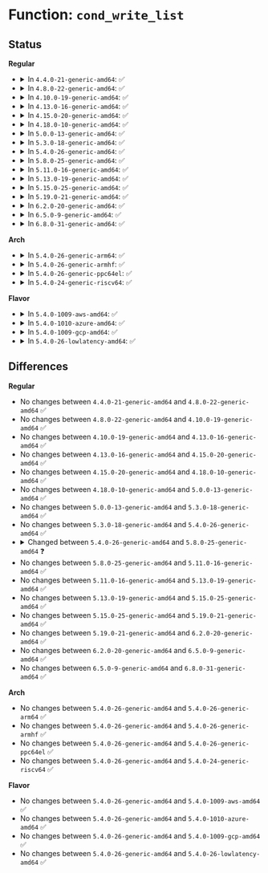 # Function: <code>cond_write_list</code>

## Status
<b>Regular</b>
<ul>
<li>
<details>
<summary>In <code>4.4.0-21-generic-amd64</code>: ✅</summary>

```c
int cond_write_list(struct policydb * p, struct cond_node * list, void * fp)
```

```json
{
  "name": "cond_write_list",
  "collision_type": "Unique Global",
  "inline_type": "No",
  "funcs": [
    {
      "addr": 18446744071582365040,
      "name": "cond_write_list",
      "external": true,
      "loc": "security/selinux/ss/conditional.c:593",
      "file": "security/selinux/ss/conditional.c",
      "inline": "seen, unknown",
      "caller_inline": [],
      "caller_func": [
        "security/selinux/ss/policydb.c:policydb_write"
      ]
    }
  ],
  "symbols": [
    {
      "addr": 18446744071582365040,
      "name": "cond_write_list",
      "section": ".text",
      "bind": "STB_GLOBAL",
      "size": 331
    }
  ]
}
```
</details>
</li>
<li>
<details>
<summary>In <code>4.8.0-22-generic-amd64</code>: ✅</summary>

```c
int cond_write_list(struct policydb * p, struct cond_node * list, void * fp)
```

```json
{
  "name": "cond_write_list",
  "collision_type": "Unique Global",
  "inline_type": "No",
  "funcs": [
    {
      "addr": 18446744071582586144,
      "name": "cond_write_list",
      "external": true,
      "loc": "security/selinux/ss/conditional.c:593",
      "file": "security/selinux/ss/conditional.c",
      "inline": "seen, unknown",
      "caller_inline": [],
      "caller_func": [
        "security/selinux/ss/policydb.c:policydb_write"
      ]
    }
  ],
  "symbols": [
    {
      "addr": 18446744071582586144,
      "name": "cond_write_list",
      "section": ".text",
      "bind": "STB_GLOBAL",
      "size": 332
    }
  ]
}
```
</details>
</li>
<li>
<details>
<summary>In <code>4.10.0-19-generic-amd64</code>: ✅</summary>

```c
int cond_write_list(struct policydb * p, struct cond_node * list, void * fp)
```

```json
{
  "name": "cond_write_list",
  "collision_type": "Unique Global",
  "inline_type": "No",
  "funcs": [
    {
      "addr": 18446744071582679376,
      "name": "cond_write_list",
      "external": true,
      "loc": "security/selinux/ss/conditional.c:595",
      "file": "security/selinux/ss/conditional.c",
      "inline": "seen, unknown",
      "caller_inline": [],
      "caller_func": [
        "security/selinux/ss/policydb.c:policydb_write"
      ]
    }
  ],
  "symbols": [
    {
      "addr": 18446744071582679376,
      "name": "cond_write_list",
      "section": ".text",
      "bind": "STB_GLOBAL",
      "size": 332
    }
  ]
}
```
</details>
</li>
<li>
<details>
<summary>In <code>4.13.0-16-generic-amd64</code>: ✅</summary>

```c
int cond_write_list(struct policydb * p, struct cond_node * list, void * fp)
```

```json
{
  "name": "cond_write_list",
  "collision_type": "Unique Global",
  "inline_type": "No",
  "funcs": [
    {
      "addr": 18446744071582771984,
      "name": "cond_write_list",
      "external": true,
      "loc": "security/selinux/ss/conditional.c:596",
      "file": "security/selinux/ss/conditional.c",
      "inline": "seen, unknown",
      "caller_inline": [],
      "caller_func": [
        "security/selinux/ss/policydb.c:policydb_write"
      ]
    }
  ],
  "symbols": [
    {
      "addr": 18446744071582771984,
      "name": "cond_write_list",
      "section": ".text",
      "bind": "STB_GLOBAL",
      "size": 329
    }
  ]
}
```
</details>
</li>
<li>
<details>
<summary>In <code>4.15.0-20-generic-amd64</code>: ✅</summary>

```c
int cond_write_list(struct policydb * p, struct cond_node * list, void * fp)
```

```json
{
  "name": "cond_write_list",
  "collision_type": "Unique Global",
  "inline_type": "No",
  "funcs": [
    {
      "addr": 18446744071582928048,
      "name": "cond_write_list",
      "external": true,
      "loc": "security/selinux/ss/conditional.c:595",
      "file": "security/selinux/ss/conditional.c",
      "inline": "seen, unknown",
      "caller_inline": [],
      "caller_func": [
        "security/selinux/ss/policydb.c:policydb_write"
      ]
    }
  ],
  "symbols": [
    {
      "addr": 18446744071582928048,
      "name": "cond_write_list",
      "section": ".text",
      "bind": "STB_GLOBAL",
      "size": 329
    }
  ]
}
```
</details>
</li>
<li>
<details>
<summary>In <code>4.18.0-10-generic-amd64</code>: ✅</summary>

```c
int cond_write_list(struct policydb * p, struct cond_node * list, void * fp)
```

```json
{
  "name": "cond_write_list",
  "collision_type": "Unique Global",
  "inline_type": "No",
  "funcs": [
    {
      "addr": 18446744071583127872,
      "name": "cond_write_list",
      "external": true,
      "loc": "security/selinux/ss/conditional.c:595",
      "file": "security/selinux/ss/conditional.c",
      "inline": "seen, unknown",
      "caller_inline": [],
      "caller_func": [
        "security/selinux/ss/policydb.c:policydb_write"
      ]
    }
  ],
  "symbols": [
    {
      "addr": 18446744071583127872,
      "name": "cond_write_list",
      "section": ".text",
      "bind": "STB_GLOBAL",
      "size": 292
    }
  ]
}
```
</details>
</li>
<li>
<details>
<summary>In <code>5.0.0-13-generic-amd64</code>: ✅</summary>

```c
int cond_write_list(struct policydb * p, struct cond_node * list, void * fp)
```

```json
{
  "name": "cond_write_list",
  "collision_type": "Unique Global",
  "inline_type": "No",
  "funcs": [
    {
      "addr": 18446744071583244032,
      "name": "cond_write_list",
      "external": true,
      "loc": "security/selinux/ss/conditional.c:595",
      "file": "security/selinux/ss/conditional.c",
      "inline": "seen, unknown",
      "caller_inline": [],
      "caller_func": [
        "security/selinux/ss/policydb.c:policydb_write"
      ]
    }
  ],
  "symbols": [
    {
      "addr": 18446744071583244032,
      "name": "cond_write_list",
      "section": ".text",
      "bind": "STB_GLOBAL",
      "size": 292
    }
  ]
}
```
</details>
</li>
<li>
<details>
<summary>In <code>5.3.0-18-generic-amd64</code>: ✅</summary>

```c
int cond_write_list(struct policydb * p, struct cond_node * list, void * fp)
```

```json
{
  "name": "cond_write_list",
  "collision_type": "Unique Global",
  "inline_type": "No",
  "funcs": [
    {
      "addr": 18446744071583430960,
      "name": "cond_write_list",
      "external": true,
      "loc": "security/selinux/ss/conditional.c:589",
      "file": "security/selinux/ss/conditional.c",
      "inline": "seen, unknown",
      "caller_inline": [],
      "caller_func": [
        "security/selinux/ss/policydb.c:policydb_write"
      ]
    }
  ],
  "symbols": [
    {
      "addr": 18446744071583430960,
      "name": "cond_write_list",
      "section": ".text",
      "bind": "STB_GLOBAL",
      "size": 297
    }
  ]
}
```
</details>
</li>
<li>
<details>
<summary>In <code>5.4.0-26-generic-amd64</code>: ✅</summary>

```c
int cond_write_list(struct policydb * p, struct cond_node * list, void * fp)
```

```json
{
  "name": "cond_write_list",
  "collision_type": "Unique Global",
  "inline_type": "No",
  "funcs": [
    {
      "addr": 18446744071583536864,
      "name": "cond_write_list",
      "external": true,
      "loc": "security/selinux/ss/conditional.c:589",
      "file": "security/selinux/ss/conditional.c",
      "inline": "seen, unknown",
      "caller_inline": [],
      "caller_func": [
        "security/selinux/ss/policydb.c:policydb_write"
      ]
    }
  ],
  "symbols": [
    {
      "addr": 18446744071583536864,
      "name": "cond_write_list",
      "section": ".text",
      "bind": "STB_GLOBAL",
      "size": 297
    }
  ]
}
```
</details>
</li>
<li>
<details>
<summary>In <code>5.8.0-25-generic-amd64</code>: ✅</summary>

```c
int cond_write_list(struct policydb * p, void * fp)
```

```json
{
  "name": "cond_write_list",
  "collision_type": "Unique Global",
  "inline_type": "No",
  "funcs": [
    {
      "addr": 18446744071583886608,
      "name": "cond_write_list",
      "external": true,
      "loc": "security/selinux/ss/conditional.c:535",
      "file": "security/selinux/ss/conditional.c",
      "inline": "seen, unknown",
      "caller_inline": [],
      "caller_func": [
        "security/selinux/ss/policydb.c:policydb_write"
      ]
    }
  ],
  "symbols": [
    {
      "addr": 18446744071583886608,
      "name": "cond_write_list",
      "section": ".text",
      "bind": "STB_GLOBAL",
      "size": 126
    }
  ]
}
```
</details>
</li>
<li>
<details>
<summary>In <code>5.11.0-16-generic-amd64</code>: ✅</summary>

```c
int cond_write_list(struct policydb * p, void * fp)
```

```json
{
  "name": "cond_write_list",
  "collision_type": "Unique Global",
  "inline_type": "No",
  "funcs": [
    {
      "addr": 18446744071584006480,
      "name": "cond_write_list",
      "external": true,
      "loc": "security/selinux/ss/conditional.c:535",
      "file": "security/selinux/ss/conditional.c",
      "inline": "seen, unknown",
      "caller_inline": [],
      "caller_func": [
        "security/selinux/ss/policydb.c:policydb_write"
      ]
    }
  ],
  "symbols": [
    {
      "addr": 18446744071584006480,
      "name": "cond_write_list",
      "section": ".text",
      "bind": "STB_GLOBAL",
      "size": 126
    }
  ]
}
```
</details>
</li>
<li>
<details>
<summary>In <code>5.13.0-19-generic-amd64</code>: ✅</summary>

```c
int cond_write_list(struct policydb * p, void * fp)
```

```json
{
  "name": "cond_write_list",
  "collision_type": "Unique Global",
  "inline_type": "No",
  "funcs": [
    {
      "addr": 18446744071584033936,
      "name": "cond_write_list",
      "external": true,
      "loc": "security/selinux/ss/conditional.c:535",
      "file": "security/selinux/ss/conditional.c",
      "inline": "seen, unknown",
      "caller_inline": [],
      "caller_func": [
        "security/selinux/ss/policydb.c:policydb_write"
      ]
    }
  ],
  "symbols": [
    {
      "addr": 18446744071584033936,
      "name": "cond_write_list",
      "section": ".text",
      "bind": "STB_GLOBAL",
      "size": 261
    }
  ]
}
```
</details>
</li>
<li>
<details>
<summary>In <code>5.15.0-25-generic-amd64</code>: ✅</summary>

```c
int cond_write_list(struct policydb * p, void * fp)
```

```json
{
  "name": "cond_write_list",
  "collision_type": "Unique Global",
  "inline_type": "No",
  "funcs": [
    {
      "addr": 18446744071584405024,
      "name": "cond_write_list",
      "external": true,
      "loc": "security/selinux/ss/conditional.c:537",
      "file": "security/selinux/ss/conditional.c",
      "inline": "seen, unknown",
      "caller_inline": [],
      "caller_func": [
        "security/selinux/ss/policydb.c:policydb_write"
      ]
    }
  ],
  "symbols": [
    {
      "addr": 18446744071584405024,
      "name": "cond_write_list",
      "section": ".text",
      "bind": "STB_GLOBAL",
      "size": 261
    }
  ]
}
```
</details>
</li>
<li>
<details>
<summary>In <code>5.19.0-21-generic-amd64</code>: ✅</summary>

```c
int cond_write_list(struct policydb * p, void * fp)
```

```json
{
  "name": "cond_write_list",
  "collision_type": "Unique Global",
  "inline_type": "No",
  "funcs": [
    {
      "addr": 18446744071585031760,
      "name": "cond_write_list",
      "external": true,
      "loc": "security/selinux/ss/conditional.c:537",
      "file": "security/selinux/ss/conditional.c",
      "inline": "seen, unknown",
      "caller_inline": [],
      "caller_func": [
        "security/selinux/ss/policydb.c:policydb_write"
      ]
    }
  ],
  "symbols": [
    {
      "addr": 18446744071585031760,
      "name": "cond_write_list",
      "section": ".text",
      "bind": "STB_GLOBAL",
      "size": 364
    }
  ]
}
```
</details>
</li>
<li>
<details>
<summary>In <code>6.2.0-20-generic-amd64</code>: ✅</summary>

```c
int cond_write_list(struct policydb * p, void * fp)
```

```json
{
  "name": "cond_write_list",
  "collision_type": "Unique Global",
  "inline_type": "No",
  "funcs": [
    {
      "addr": 18446744071585750176,
      "name": "cond_write_list",
      "external": true,
      "loc": "security/selinux/ss/conditional.c:537",
      "file": "security/selinux/ss/conditional.c",
      "inline": "seen, unknown",
      "caller_inline": [],
      "caller_func": [
        "security/selinux/ss/policydb.c:policydb_write"
      ]
    }
  ],
  "symbols": [
    {
      "addr": 18446744071585750176,
      "name": "cond_write_list",
      "section": ".text",
      "bind": "STB_GLOBAL",
      "size": 364
    }
  ]
}
```
</details>
</li>
<li>
<details>
<summary>In <code>6.5.0-9-generic-amd64</code>: ✅</summary>

```c
int cond_write_list(struct policydb * p, void * fp)
```

```json
{
  "name": "cond_write_list",
  "collision_type": "Unique Global",
  "inline_type": "No",
  "funcs": [
    {
      "addr": 18446744071585980848,
      "name": "cond_write_list",
      "external": true,
      "loc": "security/selinux/ss/conditional.c:537",
      "file": "security/selinux/ss/conditional.c",
      "inline": "seen, unknown",
      "caller_inline": [],
      "caller_func": [
        "security/selinux/ss/policydb.c:policydb_write"
      ]
    }
  ],
  "symbols": [
    {
      "addr": 18446744071585980848,
      "name": "cond_write_list",
      "section": ".text",
      "bind": "STB_GLOBAL",
      "size": 374
    }
  ]
}
```
</details>
</li>
<li>
<details>
<summary>In <code>6.8.0-31-generic-amd64</code>: ✅</summary>

```c
int cond_write_list(struct policydb * p, void * fp)
```

```json
{
  "name": "cond_write_list",
  "collision_type": "Unique Global",
  "inline_type": "No",
  "funcs": [
    {
      "addr": 18446744071586228176,
      "name": "cond_write_list",
      "external": true,
      "loc": "security/selinux/ss/conditional.c:537",
      "file": "security/selinux/ss/conditional.c",
      "inline": "seen, unknown",
      "caller_inline": [],
      "caller_func": [
        "security/selinux/ss/policydb.c:policydb_write"
      ]
    }
  ],
  "symbols": [
    {
      "addr": 18446744071586228176,
      "name": "cond_write_list",
      "section": ".text",
      "bind": "STB_GLOBAL",
      "size": 374
    }
  ]
}
```
</details>
</li>
</ul>
<b>Arch</b>
<ul>
<li>
<details>
<summary>In <code>5.4.0-26-generic-arm64</code>: ✅</summary>

```c
int cond_write_list(struct policydb * p, struct cond_node * list, void * fp)
```

```json
{
  "name": "cond_write_list",
  "collision_type": "Unique Global",
  "inline_type": "No",
  "funcs": [
    {
      "addr": 18446603336495307736,
      "name": "cond_write_list",
      "external": true,
      "loc": "security/selinux/ss/conditional.c:589",
      "file": "security/selinux/ss/conditional.c",
      "inline": "seen, unknown",
      "caller_inline": [],
      "caller_func": [
        "security/selinux/ss/policydb.c:policydb_write"
      ]
    }
  ],
  "symbols": [
    {
      "addr": 18446603336495307736,
      "name": "cond_write_list",
      "section": ".text",
      "bind": "STB_GLOBAL",
      "size": 328
    }
  ]
}
```
</details>
</li>
<li>
<details>
<summary>In <code>5.4.0-26-generic-armhf</code>: ✅</summary>

```c
int cond_write_list(struct policydb * p, struct cond_node * list, void * fp)
```

```json
{
  "name": "cond_write_list",
  "collision_type": "Unique Global",
  "inline_type": "No",
  "funcs": [
    {
      "addr": 3228686420,
      "name": "cond_write_list",
      "external": true,
      "loc": "security/selinux/ss/conditional.c:589",
      "file": "security/selinux/ss/conditional.c",
      "inline": "seen, unknown",
      "caller_inline": [],
      "caller_func": [
        "security/selinux/ss/policydb.c:policydb_write"
      ]
    }
  ],
  "symbols": [
    {
      "addr": 3228686420,
      "name": "cond_write_list",
      "section": ".text",
      "bind": "STB_GLOBAL",
      "size": 424
    }
  ]
}
```
</details>
</li>
<li>
<details>
<summary>In <code>5.4.0-26-generic-ppc64el</code>: ✅</summary>

```c
int cond_write_list(struct policydb * p, struct cond_node * list, void * fp)
```

```json
{
  "name": "cond_write_list",
  "collision_type": "Unique Global",
  "inline_type": "No",
  "funcs": [
    {
      "addr": 13835058055289295280,
      "name": "cond_write_list",
      "external": true,
      "loc": "security/selinux/ss/conditional.c:589",
      "file": "security/selinux/ss/conditional.c",
      "inline": "seen, unknown",
      "caller_inline": [],
      "caller_func": [
        "security/selinux/ss/policydb.c:policydb_write"
      ]
    }
  ],
  "symbols": [
    {
      "addr": 13835058055289295280,
      "name": "cond_write_list",
      "section": ".text",
      "bind": "STB_GLOBAL",
      "size": 456
    }
  ]
}
```
</details>
</li>
<li>
<details>
<summary>In <code>5.4.0-24-generic-riscv64</code>: ✅</summary>

```c
int cond_write_list(struct policydb * p, struct cond_node * list, void * fp)
```

```json
{
  "name": "cond_write_list",
  "collision_type": "Unique Global",
  "inline_type": "No",
  "funcs": [
    {
      "addr": 18446743936274525278,
      "name": "cond_write_list",
      "external": true,
      "loc": "security/selinux/ss/conditional.c:589",
      "file": "security/selinux/ss/conditional.c",
      "inline": "seen, unknown",
      "caller_inline": [],
      "caller_func": [
        "security/selinux/ss/policydb.c:policydb_write"
      ]
    }
  ],
  "symbols": [
    {
      "addr": 18446743936274525278,
      "name": "cond_write_list",
      "section": ".text",
      "bind": "STB_GLOBAL",
      "size": 386
    }
  ]
}
```
</details>
</li>
</ul>
<b>Flavor</b>
<ul>
<li>
<details>
<summary>In <code>5.4.0-1009-aws-amd64</code>: ✅</summary>

```c
int cond_write_list(struct policydb * p, struct cond_node * list, void * fp)
```

```json
{
  "name": "cond_write_list",
  "collision_type": "Unique Global",
  "inline_type": "No",
  "funcs": [
    {
      "addr": 18446744071583505600,
      "name": "cond_write_list",
      "external": true,
      "loc": "security/selinux/ss/conditional.c:589",
      "file": "security/selinux/ss/conditional.c",
      "inline": "seen, unknown",
      "caller_inline": [],
      "caller_func": [
        "security/selinux/ss/policydb.c:policydb_write"
      ]
    }
  ],
  "symbols": [
    {
      "addr": 18446744071583505600,
      "name": "cond_write_list",
      "section": ".text",
      "bind": "STB_GLOBAL",
      "size": 297
    }
  ]
}
```
</details>
</li>
<li>
<details>
<summary>In <code>5.4.0-1010-azure-amd64</code>: ✅</summary>

```c
int cond_write_list(struct policydb * p, struct cond_node * list, void * fp)
```

```json
{
  "name": "cond_write_list",
  "collision_type": "Unique Global",
  "inline_type": "No",
  "funcs": [
    {
      "addr": 18446744071583442656,
      "name": "cond_write_list",
      "external": true,
      "loc": "security/selinux/ss/conditional.c:589",
      "file": "security/selinux/ss/conditional.c",
      "inline": "seen, unknown",
      "caller_inline": [],
      "caller_func": [
        "security/selinux/ss/policydb.c:policydb_write"
      ]
    }
  ],
  "symbols": [
    {
      "addr": 18446744071583442656,
      "name": "cond_write_list",
      "section": ".text",
      "bind": "STB_GLOBAL",
      "size": 297
    }
  ]
}
```
</details>
</li>
<li>
<details>
<summary>In <code>5.4.0-1009-gcp-amd64</code>: ✅</summary>

```c
int cond_write_list(struct policydb * p, struct cond_node * list, void * fp)
```

```json
{
  "name": "cond_write_list",
  "collision_type": "Unique Global",
  "inline_type": "No",
  "funcs": [
    {
      "addr": 18446744071583489376,
      "name": "cond_write_list",
      "external": true,
      "loc": "security/selinux/ss/conditional.c:589",
      "file": "security/selinux/ss/conditional.c",
      "inline": "seen, unknown",
      "caller_inline": [],
      "caller_func": [
        "security/selinux/ss/policydb.c:policydb_write"
      ]
    }
  ],
  "symbols": [
    {
      "addr": 18446744071583489376,
      "name": "cond_write_list",
      "section": ".text",
      "bind": "STB_GLOBAL",
      "size": 297
    }
  ]
}
```
</details>
</li>
<li>
<details>
<summary>In <code>5.4.0-26-lowlatency-amd64</code>: ✅</summary>

```c
int cond_write_list(struct policydb * p, struct cond_node * list, void * fp)
```

```json
{
  "name": "cond_write_list",
  "collision_type": "Unique Global",
  "inline_type": "No",
  "funcs": [
    {
      "addr": 18446744071583585744,
      "name": "cond_write_list",
      "external": true,
      "loc": "security/selinux/ss/conditional.c:589",
      "file": "security/selinux/ss/conditional.c",
      "inline": "seen, unknown",
      "caller_inline": [],
      "caller_func": [
        "security/selinux/ss/policydb.c:policydb_write"
      ]
    }
  ],
  "symbols": [
    {
      "addr": 18446744071583585744,
      "name": "cond_write_list",
      "section": ".text",
      "bind": "STB_GLOBAL",
      "size": 297
    }
  ]
}
```
</details>
</li>
</ul>

## Differences
<b>Regular</b>
<ul>
<li>
No changes between <code>4.4.0-21-generic-amd64</code> and <code>4.8.0-22-generic-amd64</code> ✅
</li>
<li>
No changes between <code>4.8.0-22-generic-amd64</code> and <code>4.10.0-19-generic-amd64</code> ✅
</li>
<li>
No changes between <code>4.10.0-19-generic-amd64</code> and <code>4.13.0-16-generic-amd64</code> ✅
</li>
<li>
No changes between <code>4.13.0-16-generic-amd64</code> and <code>4.15.0-20-generic-amd64</code> ✅
</li>
<li>
No changes between <code>4.15.0-20-generic-amd64</code> and <code>4.18.0-10-generic-amd64</code> ✅
</li>
<li>
No changes between <code>4.18.0-10-generic-amd64</code> and <code>5.0.0-13-generic-amd64</code> ✅
</li>
<li>
No changes between <code>5.0.0-13-generic-amd64</code> and <code>5.3.0-18-generic-amd64</code> ✅
</li>
<li>
No changes between <code>5.3.0-18-generic-amd64</code> and <code>5.4.0-26-generic-amd64</code> ✅
</li>
<li>
<details>
<summary>Changed between <code>5.4.0-26-generic-amd64</code> and <code>5.8.0-25-generic-amd64</code> ❓</summary>
<ul>
<li>
<b>Param removed. </b>
<code>struct cond_node * list</code>
</li>
<li>
<b>Param reordered. </b>
<code>p, list, fp</code> ➡️ <code>p, fp</code>
</li>
</ul>
</details>
</li>
<li>
No changes between <code>5.8.0-25-generic-amd64</code> and <code>5.11.0-16-generic-amd64</code> ✅
</li>
<li>
No changes between <code>5.11.0-16-generic-amd64</code> and <code>5.13.0-19-generic-amd64</code> ✅
</li>
<li>
No changes between <code>5.13.0-19-generic-amd64</code> and <code>5.15.0-25-generic-amd64</code> ✅
</li>
<li>
No changes between <code>5.15.0-25-generic-amd64</code> and <code>5.19.0-21-generic-amd64</code> ✅
</li>
<li>
No changes between <code>5.19.0-21-generic-amd64</code> and <code>6.2.0-20-generic-amd64</code> ✅
</li>
<li>
No changes between <code>6.2.0-20-generic-amd64</code> and <code>6.5.0-9-generic-amd64</code> ✅
</li>
<li>
No changes between <code>6.5.0-9-generic-amd64</code> and <code>6.8.0-31-generic-amd64</code> ✅
</li>
</ul>
<b>Arch</b>
<ul>
<li>
No changes between <code>5.4.0-26-generic-amd64</code> and <code>5.4.0-26-generic-arm64</code> ✅
</li>
<li>
No changes between <code>5.4.0-26-generic-amd64</code> and <code>5.4.0-26-generic-armhf</code> ✅
</li>
<li>
No changes between <code>5.4.0-26-generic-amd64</code> and <code>5.4.0-26-generic-ppc64el</code> ✅
</li>
<li>
No changes between <code>5.4.0-26-generic-amd64</code> and <code>5.4.0-24-generic-riscv64</code> ✅
</li>
</ul>
<b>Flavor</b>
<ul>
<li>
No changes between <code>5.4.0-26-generic-amd64</code> and <code>5.4.0-1009-aws-amd64</code> ✅
</li>
<li>
No changes between <code>5.4.0-26-generic-amd64</code> and <code>5.4.0-1010-azure-amd64</code> ✅
</li>
<li>
No changes between <code>5.4.0-26-generic-amd64</code> and <code>5.4.0-1009-gcp-amd64</code> ✅
</li>
<li>
No changes between <code>5.4.0-26-generic-amd64</code> and <code>5.4.0-26-lowlatency-amd64</code> ✅
</li>
</ul>
